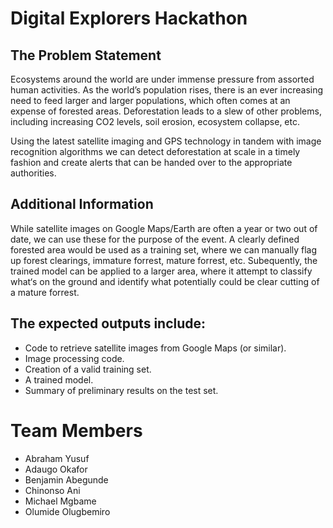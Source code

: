 # Digital Explorers Hackathon

## The Problem Statement

Ecosystems around the world are under immense pressure from assorted
human activities. As the world’s population rises, there is an ever increasing
need to feed larger and larger populations, which often comes at an expense of
forested areas. Deforestation leads to a slew of other problems, including
increasing CO2 levels, soil erosion, ecosystem collapse, etc.

Using the latest satellite imaging and GPS technology in tandem with image
recognition algorithms we can detect deforestation at scale in a timely fashion
and create alerts that can be handed over to the appropriate authorities.

## Additional Information

While satellite images on Google Maps/Earth are often a year or two out of date,
we can use these for the purpose of the event. A clearly defined forested area
would be used as a training set, where we can manually flag up forest clearings,
immature forrest, mature forrest, etc. Subequently, the trained model can be
applied to a larger area, where it attempt to classify what‘s on the ground and
identify what potentially could be clear cutting of a mature forrest.

## The expected outputs include:

- Code to retrieve satellite images
from Google Maps (or similar).
- Image processing code.
- Creation of a valid training set.
- A trained model.
- Summary of preliminary results on
the test set.

# Team Members
- Abraham Yusuf
- Adaugo Okafor
- Benjamin Abegunde
- Chinonso Ani
- Michael Mgbame
- Olumide Olugbemiro 

